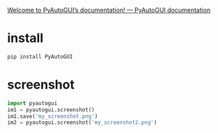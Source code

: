 [Welcome to PyAutoGUI’s documentation! — PyAutoGUI documentation](https://pyautogui.readthedocs.io/en/latest/)

# install

```sh
pip install PyAutoGUI
```

# screenshot

```py
import pyautogui
im1 = pyautogui.screenshot()
im1.save('my_screenshot.png')
im2 = pyautogui.screenshot('my_screenshot2.png')
```
